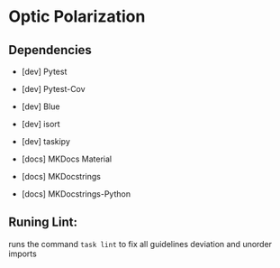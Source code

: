 # Optic Polarization

## Dependencies
- [dev] Pytest
- [dev] Pytest-Cov
- [dev] Blue
- [dev] isort
- [dev] taskipy

- [docs] MKDocs Material
- [docs] MKDocstrings
- [docs] MKDocstrings-Python

## Runing Lint:
runs the command `task lint` to fix all guidelines deviation and unorder imports
